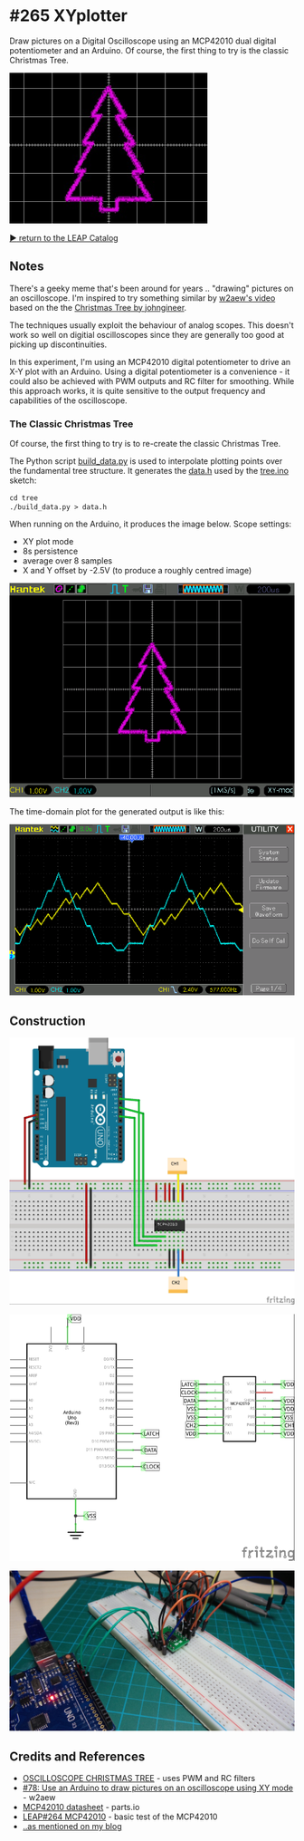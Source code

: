 # #265 XYplotter

Draw pictures on a Digital Oscilloscope using an MCP42010 dual digital potentiometer and an Arduino.
Of course, the first thing to try is the classic Christmas Tree.

![Build](./assets/XYplotter_build.jpg?raw=true)


[:arrow_forward: return to the LEAP Catalog](https://leap.tardate.com)

## Notes

There's a geeky meme that's been around for years .. "drawing" pictures on an oscilloscope.
I'm inspired to try something similar by [w2aew's video](https://youtu.be/Dx9N91FnPdo?list=PL049620539B359102)
based on the the [Christmas Tree by johngineer](http://www.johngineer.com/blog/?p=648).

The techniques usually exploit the behaviour of analog scopes.
This doesn't work so well on digitial oscilloscopes since they are generally too good at picking up discontinuities.

In this experiment, I'm using an MCP42010 digital potentiometer to drive an X-Y plot with an Arduino.
Using a digital potentiometer is a convenience - it could also be achieved with PWM outputs and RC filter
for smoothing. While this approach works, it is quite sensitive to the output frequency and capabilities
of the oscilloscope.

### The Classic Christmas Tree

Of course, the first thing to try is to re-create the classic Christmas Tree.

The Python script [build_data.py](./tree/build_data.py) is used to interpolate plotting points
over the fundamental tree structure. It generates the [data.h](./tree/data.h) used by the
[tree.ino](./tree/tree.ino) sketch:

```
cd tree
./build_data.py > data.h
```

When running on the Arduino, it produces the image below. Scope settings:

* XY plot mode
* 8s persistence
* average over 8 samples
* X and Y offset by -2.5V (to produce a roughly centred image)

![scope_tree](./assets/scope_tree.gif?raw=true)

The time-domain plot for the generated output is like this:

![scope_tree_xt](./assets/scope_tree_xt.gif?raw=true)

## Construction

![Breadboard](./assets/XYplotter_bb.jpg?raw=true)

![Schematic](./assets/XYplotter_schematic.jpg?raw=true)

![Build](./assets/XYplotter_breadboard.jpg?raw=true)

## Credits and References
* [OSCILLOSCOPE CHRISTMAS TREE](http://www.johngineer.com/blog/?p=648) - uses PWM and RC filters
* [#78: Use an Arduino to draw pictures on an oscilloscope using XY mode](https://youtu.be/Dx9N91FnPdo?list=PL049620539B359102) - w2aew
* [MCP42010 datasheet](http://parts.io/detail/1372149/MCP42010-I%2FSL) - parts.io
* [LEAP#264 MCP42010](../../Electronics101/DigitalPots/MCP42010) - basic test of the MCP42010
* [..as mentioned on my blog](https://blog.tardate.com/2017/04/leap265-xyplotter-fun.html)
